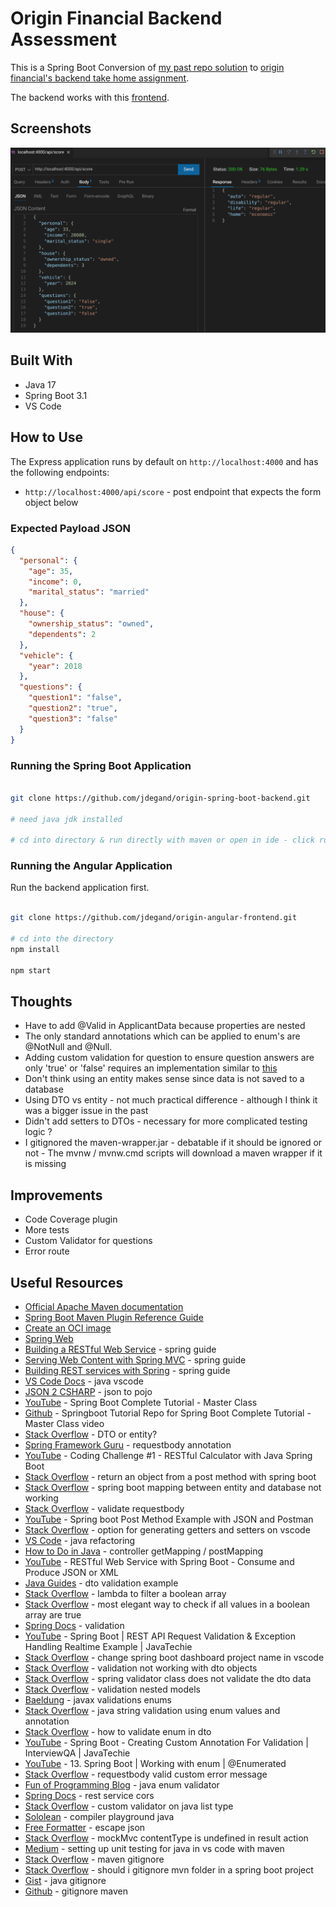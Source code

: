 # Origin Financial Backend Assessment

This is a Spring Boot Conversion of [my past repo solution](https://github.com/jdegand/origin-backend-take-home-assignment) to [origin financial's backend take home assignment](https://github.com/OriginFinancial/origin-backend-take-home-assignment).  

The backend works with this [frontend](https://github.com/jdegand/origin-angular-frontend).

## Screenshots

![](screenshots/origin-spring-backend.png)

## Built With

- Java 17
- Spring Boot 3.1
- VS Code

## How to Use

The Express application runs by default on `http://localhost:4000` and has the following endpoints:

 - `http://localhost:4000/api/score` - post endpoint that expects the form object below


### Expected Payload JSON

```json
{
  "personal": {
    "age": 35,
    "income": 0,
    "marital_status": "married"
  },
  "house": {
    "ownership_status": "owned",
    "dependents": 2
  },
  "vehicle": {
    "year": 2018
  },
  "questions": {
    "question1": "false",
    "question2": "true",
    "question3": "false"
  }
}
```

### Running the Spring Boot Application

```bash 

git clone https://github.com/jdegand/origin-spring-boot-backend.git

# need java jdk installed 

# cd into directory & run directly with maven or open in ide - click run button
```

### Running the Angular Application

Run the backend application first.

```bash

git clone https://github.com/jdegand/origin-angular-frontend.git

# cd into the directory
npm install 

npm start
```

## Thoughts

- Have to add @Valid in ApplicantData because properties are nested  
- The only standard annotations which can be applied to enum's are @NotNull and @Null.
- Adding custom validation for question to ensure question answers are only 'true' or 'false' requires an implementation similar to [this](https://stackoverflow.com/questions/74227120/how-can-i-create-custom-validator-on-java-list-type)
- Don't think using an entity makes sense since data is not saved to a database 
- Using DTO vs entity - not much practical difference - although I think it was a bigger issue in the past
- Didn't add setters to DTOs - necessary for more complicated testing logic ?
- I gitignored the maven-wrapper.jar - debatable if it should be ignored or not - The mvnw / mvnw.cmd scripts will download a maven wrapper if it is missing

## Improvements

- Code Coverage plugin
- More tests
- Custom Validator for questions
- Error route 

## Useful Resources

- [Official Apache Maven documentation](https://maven.apache.org/guides/index.html)
- [Spring Boot Maven Plugin Reference Guide](https://docs.spring.io/spring-boot/docs/3.1.0/maven-plugin/reference/html/)
- [Create an OCI image](https://docs.spring.io/spring-boot/docs/3.1.0/maven-plugin/reference/html/#build-image)
- [Spring Web](https://docs.spring.io/spring-boot/docs/3.1.0/reference/htmlsingle/#web)
- [Building a RESTful Web Service](https://spring.io/guides/gs/rest-service/) - spring guide
- [Serving Web Content with Spring MVC](https://spring.io/guides/gs/serving-web-content/) - spring guide
- [Building REST services with Spring](https://spring.io/guides/tutorials/rest/) - spring guide
- [VS Code Docs](https://code.visualstudio.com/docs/java/java-project) - java vscode
- [JSON 2 CSHARP](https://json2csharp.com/code-converters/json-to-pojo) - json to pojo
- [YouTube](https://www.youtube.com/watch?v=zvR-Oif_nxg) - Spring Boot Complete Tutorial - Master Class
- [Github](https://github.com/shabbirdwd53/Springboot-Tutorial) - Springboot Tutorial Repo for Spring Boot Complete Tutorial - Master Class video
- [Stack Overflow](https://stackoverflow.com/questions/69639251/should-entity-class-be-used-as-request-body) - DTO or entity?
- [Spring Framework Guru](https://springframework.guru/requestbody-annotation/) - requestbody annotation
- [YouTube](https://www.youtube.com/watch?v=GYMz4sfHz-Y) - Coding Challenge #1 - RESTful Calculator with Java Spring Boot
- [Stack Overflow](https://stackoverflow.com/questions/70071007/how-can-i-return-an-object-from-a-post-method-with-spring-boot) - return an object from a post method with spring boot
- [Stack Overflow](https://stackoverflow.com/questions/71091905/spring-boot-mapping-between-entity-and-database-not-working-getting-in-res) - spring boot mapping between entity and database not working
- [Stack Overflow](https://stackoverflow.com/questions/64517537/springboot-validate-requestbody) - validate requestbody
- [YouTube](https://www.youtube.com/watch?v=93OBRePaoxY) - Spring boot Post Method Example with JSON and Postman
- [Stack Overflow](https://stackoverflow.com/questions/62588065/option-for-generating-getters-and-setters-not-showing-up-on-vs-code) - option for generating getters and setters on vscode
- [VS Code](https://code.visualstudio.com/docs/java/java-refactoring) - java refactoring
- [How to Do in Java](https://howtodoinjava.com/spring-mvc/controller-getmapping-postmapping/) - controller getMapping / postMapping
- [YouTube](https://www.youtube.com/watch?v=zMavMTK3qps&list=PLdW9lrB9HDw101ImXtR_xkvTe1HWx7Gc6&index=18) - RESTful Web Service with Spring Boot - Consume and Produce JSON or XML
- [Java Guides](https://www.javaguides.net/2021/04/spring-boot-dto-validation-example.html) - dto validation example
- [Stack Overflow](https://stackoverflow.com/questions/57704183/how-to-use-a-lambda-to-filter-a-boolean-array-in-java) - lambda to filter a boolean array
- [Stack Overflow](https://stackoverflow.com/questions/8260881/what-is-the-most-elegant-way-to-check-if-all-values-in-a-boolean-array-are-true) - most elegant way to check if all values in a boolean array are true
- [Spring Docs](https://docs.spring.io/spring-framework/docs/4.1.x/spring-framework-reference/html/validation.html) - validation
- [YouTube](https://www.youtube.com/watch?v=gPnd-hzM_6A) - Spring Boot | REST API Request Validation & Exception Handling Realtime Example | JavaTechie
- [Stack Overflow](https://stackoverflow.com/questions/59934783/how-do-you-change-the-spring-boot-dashboard-project-name-in-vs-code) - change spring boot dashboard project name in vscode
- [Stack Overflow](https://stackoverflow.com/questions/58336387/why-does-validation-not-work-on-objects-of-type-dto-but-only-on-entities) - validation not working with dto objects
- [Stack Overflow](https://stackoverflow.com/questions/57277850/spring-validator-class-does-not-validate-the-dto-data) - spring validator class does not validate the dto data
- [Stack Overflow](https://stackoverflow.com/questions/41005850/validation-nested-models-in-spring-boot) - validation nested models
- [Baeldung](https://www.baeldung.com/javax-validations-enums) - javax validations enums
- [Stack Overflow](https://stackoverflow.com/questions/6294587/java-string-validation-using-enum-values-and-annotation) - java string validation using enum values and annotation
- [Stack Overflow](https://stackoverflow.com/questions/62372281/how-to-validate-enum-in-dto) - how to validate enum in dto
- [YouTube](https://www.youtube.com/watch?v=P5sAaFY3O2w) - Spring Boot - Creating Custom Annotation For Validation | InterviewQA | JavaTechie
- [YouTube](https://www.youtube.com/watch?v=oKA2-aIEQaw) - 13. Spring Boot | Working with enum | @Enumerated
- [Stack Overflow](https://stackoverflow.com/questions/45968008/requestbody-valid-somedto-has-field-of-enum-type-custom-error-message) - requestbody valid custom error message
- [Fun of Programming Blog](https://funofprograming.wordpress.com/2016/09/29/java-enum-validator/) - java enum validator
- [Spring Docs](https://spring.io/guides/gs/rest-service-cors/) - rest service cors
- [Stack Overflow](https://stackoverflow.com/questions/74227120/how-can-i-create-custom-validator-on-java-list-type) - custom validator on java list type
- [Sololean](https://www.sololearn.com/compiler-playground/java) - compiler playground java
- [Free Formatter](https://www.freeformatter.com/json-escape.html#before-output) - escape json
- [Stack Overflow](https://stackoverflow.com/questions/72788387/mockmvc-contenttype-is-undefined-in-result-action) - mockMvc contentType is undefined in result action
- [Medium](https://medium.com/@karlrombauts/setting-up-unit-testing-for-java-in-vs-code-with-maven-3dc75579122f) - setting up unit testing for java in vs code with maven
- [Stack Overflow](https://stackoverflow.com/questions/51792830/what-files-in-a-maven-project-should-be-committed-to-git) - maven gitignore
- [Stack Overflow](https://stackoverflow.com/questions/73180793/should-i-gitignore-mvn-folder-in-a-spring-boot-project) - should i gitignore mvn folder in a spring boot project
- [Gist](https://gist.github.com/fedir/cd58012d42c8c1edbb3fff611de6c2f6) - java gitignore
- [Github](https://ucsb-cs48.github.io/javatopics/gitignore_maven/) - gitignore maven
